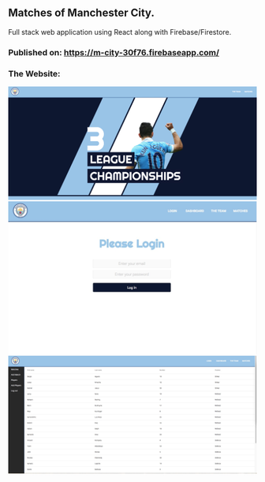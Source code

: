 ## Matches of Manchester City.
Full stack web application using React along with Firebase/Firestore.  
### Published on: https://m-city-30f76.firebaseapp.com/  
### The Website:
![Website](https://github.com/cca2016/ManchesterCity/blob/master/Index.jpeg)
![login](https://github.com/cca2016/ManchesterCity/blob/master/login.jpeg)
![Dashboard](https://github.com/cca2016/ManchesterCity/blob/master/dashboard.jpeg)
